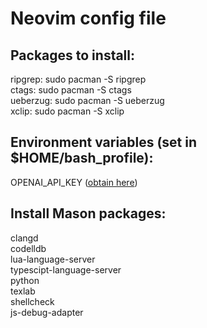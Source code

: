# Neovim config file

## Packages to install:
ripgrep: sudo pacman -S ripgrep \
ctags: sudo pacman -S ctags \
ueberzug: sudo pacman -S ueberzug \
xclip: sudo pacman -S xclip

## Environment variables (set in $HOME/bash_profile):
OPENAI_API_KEY ([obtain here](https://beta.openai.com/account/api-keys))

## Install Mason packages:
clangd \
codelldb \
lua-language-server \
typescipt-language-server \
python \
texlab \
shellcheck \
js-debug-adapter
